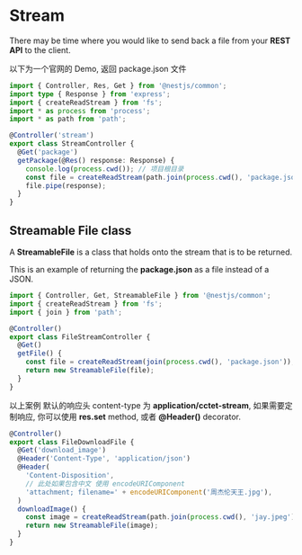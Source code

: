 # Stream

There may be time where you would like to send back a file from your **REST API** to the client.

以下为一个官网的 Demo, 返回 package.json 文件

```ts
import { Controller, Res, Get } from '@nestjs/common';
import type { Response } from 'express';
import { createReadStream } from 'fs';
import * as process from 'process';
import * as path from 'path';

@Controller('stream')
export class StreamController {
  @Get('package')
  getPackage(@Res() response: Response) {
    console.log(process.cwd()); // 项目根目录
    const file = createReadStream(path.join(process.cwd(), 'package.json'));
    file.pipe(response);
  }
}
```

## Streamable File class

A **StreamableFile** is a class that holds onto the stream that is to be returned.

This is an example of returning the **package.json** as a file instead of a JSON.

```ts
import { Controller, Get, StreamableFile } from '@nestjs/common';
import { createReadStream } from 'fs';
import { join } from 'path';

@Controller()
export class FileStreamController {
  @Get()
  getFile() {
    const file = createReadStream(join(process.cwd(), 'package.json'));
    return new StreamableFile(file);
  }
}
```

以上案例 默认的响应头 content-type 为 **application/cctet-stream**, 如果需要定制响应, 你可以使用 **res.set** method,
或者 **@Header()** decorator.

```ts
@Controller()
export class FileDownloadFile {
  @Get('download_image')
  @Header('Content-Type', 'application/json')
  @Header(
    'Content-Disposition',
    // 此处如果包含中文 使用 encodeURIComponent
    'attachment; filename=' + encodeURIComponent('周杰伦天王.jpg'),
  )
  downloadImage() {
    const image = createReadStream(path.join(process.cwd(), 'jay.jpeg'));
    return new StreamableFile(image);
  }
}
```
